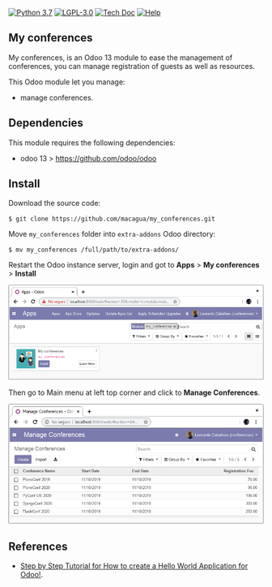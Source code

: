 [![Python 3.7](https://img.shields.io/badge/Python-3.7-blue)](https://www.python.org/downloads/release/python-375/)
[![LGPL-3.0](https://img.shields.io/github/license/macagua/my_conferences.svg)](https://github.com/macagua/my_conferences/blob/master/LICENSE)
[![Tech Doc](http://img.shields.io/badge/master-docs-875A7B.svg?style=flat&colorA=8F8F8F)](http://www.erpish.com/odoo/step-by-step-tutorial-for-how-to-create-a-hello-world-application-for-odoo/)
[![Help](http://img.shields.io/badge/master-help-875A7B.svg?style=flat&colorA=8F8F8F)](https://www.odoo.com/forum/help-1)

My conferences
--------------

My conferences, is an Odoo 13 module to ease the management of conferences, 
you can manage registration of guests as well as resources.

This Odoo module let you manage:

- manage conferences.


Dependencies
------------

This module requires the following dependencies:

- odoo 13 > https://github.com/odoo/odoo


Install
-------

Download the source code:

```
$ git clone https://github.com/macagua/my_conferences.git
```

Move ``my_conferences`` folder into ``extra-addons`` Odoo directory:

```
$ mv my_conferences /full/path/to/extra-addons/
```

Restart the Odoo instance server, login and got to **Apps** > **My conferences** > **Install**

![Install 'My conferences' Module](https://raw.githubusercontent.com/macagua/my_conferences/master/static/description/install_module.png "Install 'My conferences' Module")

Then go to Main menu at left top corner and click to **Manage Conferences**.

![Access 'Manage Conferences' Menu](https://raw.githubusercontent.com/macagua/my_conferences/master/static/description/manage_conferences.png "Access 'Manage Conferences' Menu")


References
----------

- [Step by Step Tutorial for How to create a Hello World Application for Odoo!](http://www.erpish.com/odoo/step-by-step-tutorial-for-how-to-create-a-hello-world-application-for-odoo/).
